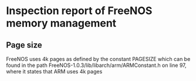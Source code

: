 # Inspection report of FreeNOS memory management

## Page size

FreeNOS uses 4k pages as defined by the constant PAGESIZE which can be found in the path FreeNOS-1.0.3/lib/libarch/arm/ARMConstant.h on line 97, where it states that ARM uses 4k pages




